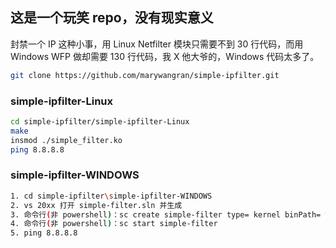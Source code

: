 ## 这是一个玩笑 repo，没有现实意义

封禁一个 IP 这种小事，用 Linux Netfilter 模块只需要不到 30 行代码，而用 Windows WFP 做却需要 130 行代码，我 X 他大爷的，Windows 代码太多了。

```bash
git clone https://github.com/marywangran/simple-ipfilter.git
```
### simple-ipfilter-Linux
```bash
cd simple-ipfilter/simple-ipfilter-Linux
make
insmod ./simple_filter.ko
ping 8.8.8.8
```
### simple-ipfilter-WINDOWS
```bash
1. cd simple-ipfilter\simple-ipfilter-WINDOWS
2. vs 20xx 打开 simple-filter.sln 并生成
3. 命令行(非 powershell)：sc create simple-filter type= kernel binPath= %你的output目录\simple-filter.sys
4. 命令行(非 powershell)：sc start simple-filter
5. ping 8.8.8.8

```
